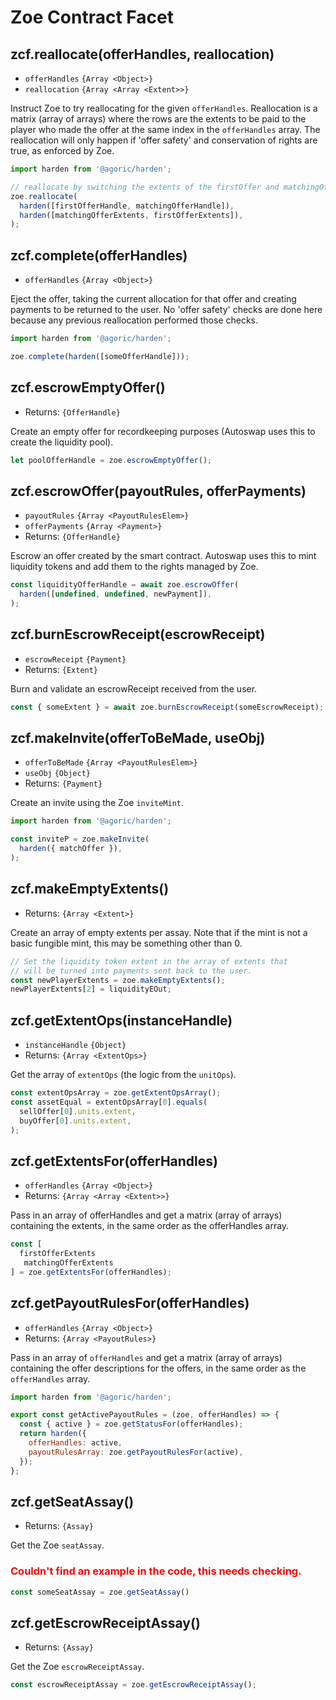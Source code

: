 # Zoe Contract Facet

## zcf.reallocate(offerHandles, reallocation)
- `offerHandles` `{Array <Object>}`
- `reallocation` `{Array <Array <Extent>>}`

Instruct Zoe to try reallocating for the given `offerHandles`. Reallocation is a matrix (array of arrays) where the rows are the extents to be paid to the player who made the offer at the same index in the `offerHandles` array. The reallocation will only happen if 'offer safety' and conservation of rights are true, as enforced by Zoe.

```js
import harden from '@agoric/harden';

// reallocate by switching the extents of the firstOffer and matchingOffer
zoe.reallocate(
  harden([firstOfferHandle, matchingOfferHandle]),
  harden([matchingOfferExtents, firstOfferExtents]),
);
```

## zcf.complete(offerHandles)
- `offerHandles` `{Array <Object>}`

Eject the offer, taking the current allocation for that offer and creating payments to be returned to the user. No 'offer safety' checks are done here because any previous reallocation performed those checks.

```js
import harden from '@agoric/harden';

zoe.complete(harden([someOfferHandle]));
```

## zcf.escrowEmptyOffer()
- Returns: `{OfferHandle}`

Create an empty offer for recordkeeping purposes (Autoswap uses this to create the liquidity pool).

```js
let poolOfferHandle = zoe.escrowEmptyOffer();
```

## zcf.escrowOffer(payoutRules, offerPayments)
- `payoutRules` `{Array <PayoutRulesElem>}`
- `offerPayments` `{Array <Payment>}`
- Returns: `{OfferHandle}`

Escrow an offer created by the smart contract. Autoswap uses this to mint liquidity tokens and add them to the rights managed by Zoe.

```js
const liquidityOfferHandle = await zoe.escrowOffer(
  harden([undefined, undefined, newPayment]),
);
```

## zcf.burnEscrowReceipt(escrowReceipt)
- `escrowReceipt` `{Payment}`
- Returns: `{Extent}`

Burn and validate an escrowReceipt received from the user.

```js
const { someExtent } = await zoe.burnEscrowReceipt(someEscrowReceipt);
```

## zcf.makeInvite(offerToBeMade, useObj)
- `offerToBeMade` `{Array <PayoutRulesElem>}`
- `useObj` `{Object}`
- Returns: `{Payment}`

Create an invite using the Zoe `inviteMint`.

```js
import harden from '@agoric/harden';

const inviteP = zoe.makeInvite(
  harden({ matchOffer }),
);
```

## zcf.makeEmptyExtents()
- Returns: `{Array <Extent>}`

Create an array of empty extents per assay. Note that if the mint is not a basic fungible mint, this may be something other than 0.

```js
// Set the liquidity token extent in the array of extents that
// will be turned into payments sent back to the user.
const newPlayerExtents = zoe.makeEmptyExtents();
newPlayerExtents[2] = liquidityEOut;
```

## zcf.getExtentOps(instanceHandle)
- `instanceHandle` `{Object}`
- Returns: `{Array <ExtentOps>}`

Get the array of `extentOps` (the logic from the `unitOps`).

```js
const extentOpsArray = zoe.getExtentOpsArray();
const assetEqual = extentOpsArray[0].equals(
  sellOffer[0].units.extent,
  buyOffer[0].units.extent,
);
```

## zcf.getExtentsFor(offerHandles)
- `offerHandles` `{Array <Object>}`
- Returns: `{Array <Array <Extent>>}`

Pass in an array of offerHandles and get a matrix (array of arrays) containing the extents, in the same order as the offerHandles array.

```js
const [
  firstOfferExtents
   matchingOfferExtents
] = zoe.getExtentsFor(offerHandles);
```

## zcf.getPayoutRulesFor(offerHandles)
- `offerHandles` `{Array <Object>}`
- Returns: <router-link to="/zoe/api/structs.html#payoutrule">`{Array <PayoutRules>}`</router-link>

Pass in an array of `offerHandles` and get a matrix (array of arrays) containing the offer descriptions for the offers, in the same order as the `offerHandles` array.

```js
import harden from '@agoric/harden';

export const getActivePayoutRules = (zoe, offerHandles) => {
  const { active } = zoe.getStatusFor(offerHandles);
  return harden({
    offerHandles: active,
    payoutRulesArray: zoe.getPayoutRulesFor(active),
  });
};
```

## zcf.getSeatAssay()
- Returns: `{Assay}`

Get the Zoe `seatAssay`.

### <span style="color:red">Couldn't find an example in the code, this needs checking.</span>
```js
const someSeatAssay = zoe.getSeatAssay()
```

## zcf.getEscrowReceiptAssay()
- Returns: `{Assay}`

Get the Zoe `escrowReceiptAssay`.

```js
const escrowReceiptAssay = zoe.getEscrowReceiptAssay();
```